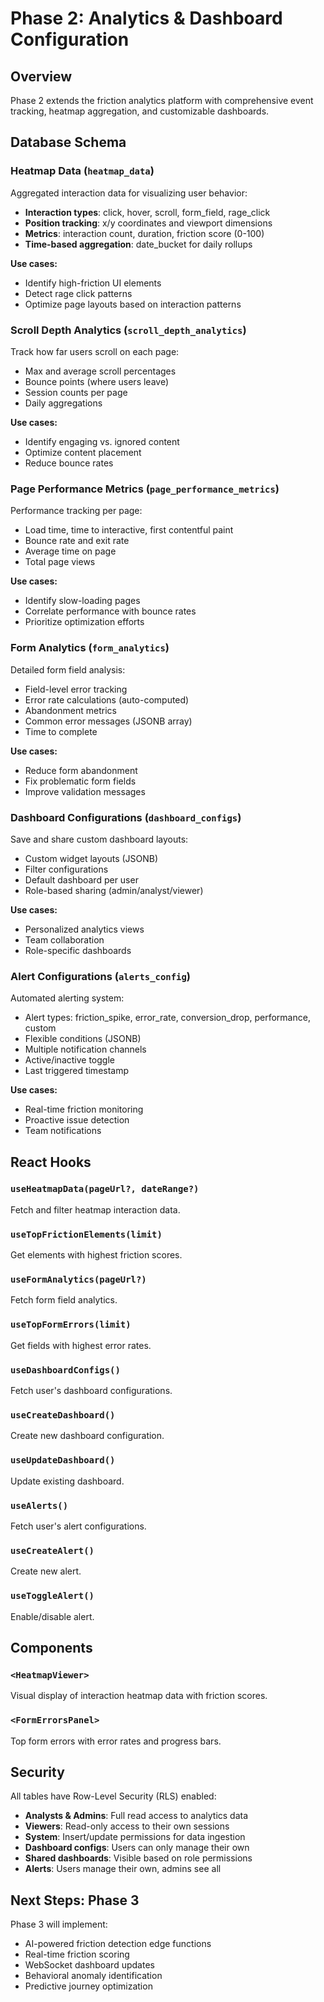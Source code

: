 # Phase 2: Analytics & Dashboard Configuration

## Overview
Phase 2 extends the friction analytics platform with comprehensive event tracking, heatmap aggregation, and customizable dashboards.

## Database Schema

### Heatmap Data (`heatmap_data`)
Aggregated interaction data for visualizing user behavior:
- **Interaction types**: click, hover, scroll, form_field, rage_click
- **Position tracking**: x/y coordinates and viewport dimensions
- **Metrics**: interaction count, duration, friction score (0-100)
- **Time-based aggregation**: date_bucket for daily rollups

**Use cases:**
- Identify high-friction UI elements
- Detect rage click patterns
- Optimize page layouts based on interaction patterns

### Scroll Depth Analytics (`scroll_depth_analytics`)
Track how far users scroll on each page:
- Max and average scroll percentages
- Bounce points (where users leave)
- Session counts per page
- Daily aggregations

**Use cases:**
- Identify engaging vs. ignored content
- Optimize content placement
- Reduce bounce rates

### Page Performance Metrics (`page_performance_metrics`)
Performance tracking per page:
- Load time, time to interactive, first contentful paint
- Bounce rate and exit rate
- Average time on page
- Total page views

**Use cases:**
- Identify slow-loading pages
- Correlate performance with bounce rates
- Prioritize optimization efforts

### Form Analytics (`form_analytics`)
Detailed form field analysis:
- Field-level error tracking
- Error rate calculations (auto-computed)
- Abandonment metrics
- Common error messages (JSONB array)
- Time to complete

**Use cases:**
- Reduce form abandonment
- Fix problematic form fields
- Improve validation messages

### Dashboard Configurations (`dashboard_configs`)
Save and share custom dashboard layouts:
- Custom widget layouts (JSONB)
- Filter configurations
- Default dashboard per user
- Role-based sharing (admin/analyst/viewer)

**Use cases:**
- Personalized analytics views
- Team collaboration
- Role-specific dashboards

### Alert Configurations (`alerts_config`)
Automated alerting system:
- Alert types: friction_spike, error_rate, conversion_drop, performance, custom
- Flexible conditions (JSONB)
- Multiple notification channels
- Active/inactive toggle
- Last triggered timestamp

**Use cases:**
- Real-time friction monitoring
- Proactive issue detection
- Team notifications

## React Hooks

### `useHeatmapData(pageUrl?, dateRange?)`
Fetch and filter heatmap interaction data.

### `useTopFrictionElements(limit)`
Get elements with highest friction scores.

### `useFormAnalytics(pageUrl?)`
Fetch form field analytics.

### `useTopFormErrors(limit)`
Get fields with highest error rates.

### `useDashboardConfigs()`
Fetch user's dashboard configurations.

### `useCreateDashboard()`
Create new dashboard configuration.

### `useUpdateDashboard()`
Update existing dashboard.

### `useAlerts()`
Fetch user's alert configurations.

### `useCreateAlert()`
Create new alert.

### `useToggleAlert()`
Enable/disable alert.

## Components

### `<HeatmapViewer>`
Visual display of interaction heatmap data with friction scores.

### `<FormErrorsPanel>`
Top form errors with error rates and progress bars.

## Security

All tables have Row-Level Security (RLS) enabled:
- **Analysts & Admins**: Full read access to analytics data
- **Viewers**: Read-only access to their own sessions
- **System**: Insert/update permissions for data ingestion
- **Dashboard configs**: Users can only manage their own
- **Shared dashboards**: Visible based on role permissions
- **Alerts**: Users manage their own, admins see all

## Next Steps: Phase 3

Phase 3 will implement:
- AI-powered friction detection edge functions
- Real-time friction scoring
- WebSocket dashboard updates
- Behavioral anomaly identification
- Predictive journey optimization
